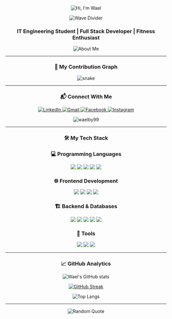 <!-- Gradient Header with Wave Divider -->
<div align="center">
  <img src="https://readme-typing-svg.demolab.com?font=Fira+Code&weight=600&size=32&duration=2000&pause=500&color=7E3ACE&center=true&vCenter=true&width=500&lines=Hi+%F0%9F%91%8B%2C+I'm+Wael" alt="Hi, I'm Wael" />
  
  ![Wave Divider](https://raw.githubusercontent.com/waelby99/waelby99/main/wave.svg)
  
  <h3 align="center">IT Engineering Student | Full Stack Developer | Fitness Enthusiast</h3>
</div>

<!-- Animated Introduction -->
<p align="center">
  <img src="https://readme-typing-svg.demolab.com?font=Fira+Code&weight=500&size=18&duration=3000&pause=1000&color=7E3ACE&center=true&vCenter=true&width=700&lines=25+years+old+IT+student+at+ESPRIT;Passionate+about+coding+and+weightlifting;Java+%7C+Angular+%7C+Symfony+developer;Always+learning+and+building+cool+stuff" alt="About Me" />
</p>

---

<!-- Snake Animation with Glow Effect -->
<div align="center">
  <h3>🐍 My Contribution Graph</h3>
  <img src="https://raw.githubusercontent.com/waelby99/waelby99/output/github-contribution-grid-snake-dark.svg" alt="snake" />
</div>

---

<!-- Contact Section with Animated Icons -->
<h3 align="center">📬 Connect With Me</h3>

<p align="center">
  <a href="https://www.linkedin.com/in/wael-ben-youssef-860b5a174/" target="_blank">
    <img src="https://img.shields.io/badge/-LinkedIn-0077B5?style=for-the-badge&logo=linkedin&logoColor=white&link=https://www.linkedin.com/in/wael-ben-youssef-860b5a174/" alt="LinkedIn"/>
  </a>
  <a href="mailto:waelbenyoussef19991@gmail.com">
    <img src="https://img.shields.io/badge/-Gmail-D14836?style=for-the-badge&logo=gmail&logoColor=white&link=mailto:waelbenyoussef19991@gmail.com" alt="Gmail"/>
  </a>
  <a href="https://www.facebook.com/wael.benyoussef3/" target="_blank">
    <img src="https://img.shields.io/badge/-Facebook-1877F2?style=for-the-badge&logo=facebook&logoColor=white&link=https://www.facebook.com/wael.benyoussef3/" alt="Facebook"/>
  </a>
  <a href="https://instagram.com/wael.ben.youssef_" target="_blank">
    <img src="https://img.shields.io/badge/-Instagram-E4405F?style=for-the-badge&logo=instagram&logoColor=white&link=https://instagram.com/wael.ben.youssef_" alt="Instagram"/>
  </a>
</p>

<p align="center">
  <img src="https://komarev.com/ghpvc/?username=waelby99&label=Profile%20views&color=7E3ACE&style=flat" alt="waelby99" /> 
</p>

---

<!-- Skills Section with Progress Bars -->
<h3 align="center">🛠️ My Tech Stack</h3>

<div align="center">
  
  ### 💻 Programming Languages
  <img src="https://img.shields.io/badge/Java-ED8B00?style=for-the-badge&logo=openjdk&logoColor=white" />
  <img src="https://img.shields.io/badge/TypeScript-007ACC?style=for-the-badge&logo=typescript&logoColor=white" />
  <img src="https://img.shields.io/badge/JavaScript-F7DF1E?style=for-the-badge&logo=javascript&logoColor=black" />
  <img src="https://img.shields.io/badge/Python-3776AB?style=for-the-badge&logo=python&logoColor=white" />
  <img src="https://img.shields.io/badge/PHP-777BB4?style=for-the-badge&logo=php&logoColor=white" />
  
  ### 🌐 Frontend Development
  <img src="https://img.shields.io/badge/Angular-DD0031?style=for-the-badge&logo=angular&logoColor=white" />
  <img src="https://img.shields.io/badge/HTML5-E34F26?style=for-the-badge&logo=html5&logoColor=white" />
  <img src="https://img.shields.io/badge/CSS3-1572B6?style=for-the-badge&logo=css3&logoColor=white" />
  <img src="https://img.shields.io/badge/Bootstrap-563D7C?style=for-the-badge&logo=bootstrap&logoColor=white" />
  
  ### 🏗️ Backend & Databases
  <img src="https://img.shields.io/badge/Symfony-000000?style=for-the-badge&logo=symfony&logoColor=white" />
  <img src="https://img.shields.io/badge/Node.js-339933?style=for-the-badge&logo=nodedotjs&logoColor=white" />
  <img src="https://img.shields.io/badge/Express.js-000000?style=for-the-badge&logo=express&logoColor=white" />
  <img src="https://img.shields.io/badge/MongoDB-4EA94B?style=for-the-badge&logo=mongodb&logoColor=white" />
  <img src="https://img.shields.io/badge/PostgreSQL-316192?style=for-the-badge&logo=postgresql&logoColor=white" />
  
  ### 🔧 Tools
  <img src="https://img.shields.io/badge/Git-F05032?style=for-the-badge&logo=git&logoColor=white" />
  <img src="https://img.shields.io/badge/GitHub-100000?style=for-the-badge&logo=github&logoColor=white" />
  <img src="https://img.shields.io/badge/VS_Code-007ACC?style=for-the-badge&logo=visual-studio-code&logoColor=white" />
</div>

---

<!-- GitHub Stats with Glow Effect -->
<h3 align="center">📈 GitHub Analytics</h3>

<div align="center">
  
  ![Wael's GitHub stats](https://github-readme-stats.vercel.app/api?username=waelby99&show_icons=true&theme=radical&hide_border=true&bg_color=0d1117&title_color=7E3ACE&icon_color=7E3ACE)
  
  [![GitHub Streak](https://streak-stats.demolab.com?user=waelby99&theme=radical&hide_border=true&date_format=M%20j%5B%2C%20Y%5D&background=0D1117&ring=7E3ACE&fire=7E3ACE&currStreakNum=FFFFFF&sideNums=7E3ACE&currStreakLabel=7E3ACE&sideLabels=7E3ACE)](https://git.io/streak-stats)
  
  ![Top Langs](https://github-readme-stats.vercel.app/api/top-langs/?username=waelby99&layout=compact&theme=radical&hide_border=true&bg_color=0d1117&title_color=7E3ACE)
</div>

---

<!-- Footer with Quote -->
<p align="center">
  <img src="https://quotes-github-readme.vercel.app/api?type=horizontal&theme=radical" alt="Random Quote" />
</p>
